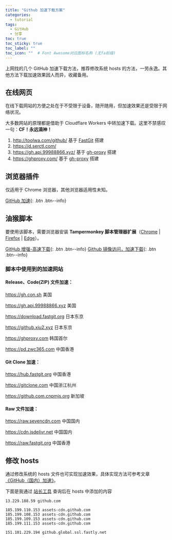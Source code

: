 ```yaml
---
title: "Github 加速下载方案"
categories:
  - tutorial
tags:
  - GitHub
  - 分享
toc: true
toc_sticky: true
toc_label: ""
toc_icon: ""  # Font Awesome对应图标名称 (无fa前缀)	
---
```

上网找的几个 GitHub 加速下载方法，推荐修改系统 hosts 的方法，一劳永逸。其他方法下载加速效果因人而异，收藏备用。

## 在线网页
在线下载网站的方便之处在于不受限于设备，随开随用，但加速效果还是受限于网络状况。

大多数网站的原理都是借助于 Cloudflare Workers 中转加速下载。这里不禁感叹一句：**CF！永远滴神！**

1. <http://toolwa.com/github/> 基于 [FastGit][1] 搭建
2. <https://d.serctl.com/>
3. <https://gh.api.99988866.xyz/> 基于 [gh-proxy][2] 搭建
4. <https://ghproxy.com/> 基于 [gh-proxy][2] 搭建

## 浏览器插件
仅适用于 Chrome 浏览器，其他浏览器适用性未知。

[GitHub 加速][3]{: .btn .btn--info}

## 油猴脚本
要使用该脚本，需要浏览器安装 **Tampermonkey 脚本管理器扩展**（[Chrome][4] | [Firefox][5] | [Edge][6]）。

[GitHub 增强-高速下载][7]{: .btn .btn--info}
[Github 镜像访问，加速下载][8]{: .btn .btn--info}

### 脚本中使用到的加速网站
#### Release、Code(ZIP) 文件加速：

https://gh.con.sh	美国

https://gh.api.99988866.xyz	美国

https://download.fastgit.org	日本东京

https://github.xiu2.xyz	日本东京

https://ghproxy.com	韩国首尔

https://pd.zwc365.com	中国香港

#### Git Clone 加速：

https://hub.fastgit.org	中国香港	

https://gitclone.com	中国浙江杭州	

https://github.com.cnpmjs.org	新加坡	

#### Raw 文件加速：

https://raw.sevencdn.com	中国国内	

https://cdn.jsdelivr.net	中国国内	

https://raw.fastgit.org	中国香港	

## 修改 hosts
通过修改系统的 hosts 文件也可实现加速效果，具体实现方法可参考文章 [《GitHub（国内）加速》][9]。

下面是我通过 [站长工具][10] 查询后在 hosts 中添加的内容

```
13.229.188.59 github.com

185.199.110.153 assets-cdn.github.com
185.199.108.153 assets-cdn.github.com
185.199.109.153 assets-cdn.github.com
185.199.111.153 assets-cdn.github.com

151.101.229.194 github.global.ssl.fastly.net
```

[1]: https://github.com/fastgitorg/document
[2]: https://github.com/hunshcn/gh-proxy
[3]: https://chrome.google.com/webstore/detail/github加速/mfnkflidjnladnkldfonnaicljppahpg/related?hl=zh-CN
[4]:https://chrome.google.com/webstore/detail/tampermonkey/dhdgffkkebhmkfjojejmpbldmpobfkfo
[5]:https://addons.mozilla.org/firefox/addon/tampermonkey/
[6]: https://microsoftedge.microsoft.com/addons/detail/tampermonkey/iikmkjmpaadaobahmlepeloendndfphd?hl=zh-CN
[7]: https://greasyfork.org/zh-CN/scripts/412245-增强-高速下载
[8]: https://greasyfork.org/zh-CN/scripts/398278-github-镜像访问-加速下载
[9]: https://www.cnblogs.com/wylshkjj/p/13369627.html
[10]: http://tool.chinaz.com/dns
